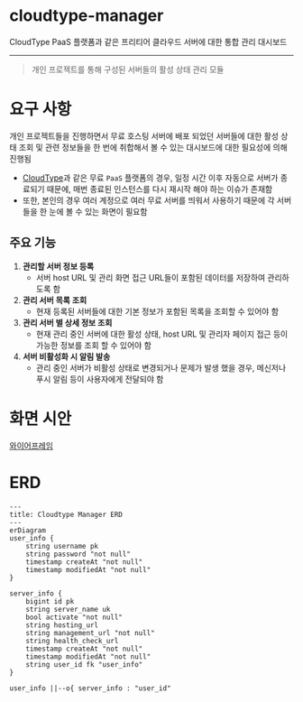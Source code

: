 # cloudtype-manager
CloudType PaaS 플랫폼과 같은 프리티어 클라우드 서버에 대한 통합 관리 대시보드

---
> 개인 프로젝트를 통해 구성된 서버들의 활성 상태 관리 모듈

# 요구 사항
개인 프로젝트들을 진행하면서 무료 호스팅 서버에 배포 되었던 서버들에 대한 활성 상태 조회 및 관련 정보들을 한 번에 취합해서 볼 수 있는 대시보드에 대한 필요성에 의해 진행됨
- [CloudType]()과 같은 무료 `PaaS` 플랫폼의 경우, 일정 시간 이후 자동으로 서버가 종료되기 때문에, 매번 종료된 인스턴스를 다시 재시작 해야 하는 이슈가 존재함
- 또한, 본인의 경우 여러 계정으로 여러 무료 서버를 띄워서 사용하기 때문에 각 서버들을 한 눈에 볼 수 있는 화면이 필요함

## 주요 기능
1. **관리할 서버 정보 등록**
    - 서버 host URL 및 관리 화면 접근 URL들이 포함된 데이터를 저장하여 관리하도록 함
2. **관리 서버 목록 조회**
    - 현재 등록된 서버들에 대한 기본 정보가 포함된 목록을 조회할 수 있어야 함
3. **관리 서버 별 상세 정보 조회**
    - 현재 관리 중인 서버에 대한 활성 상태, host URL 및 관리자 페이지 접근 등이 가능한 정보를 조회 할 수 있어야 함
4. **서버 비활성화 시 알림 발송**
    - 관리 중인 서버가 비활성 상태로 변경되거나 문제가 발생 했을 경우, 메신저나 푸시 알림 등이 사용자에게 전달되야 함
# 화면 시안
[와이어프레임](https://www.figma.com/design/H3MpuwmQq9ec6APXQb61ZL/cloudtype-manager-ui?node-id=0-1&t=zjgYBRzmXmSdYJew-0)

# ERD
```mermaid
---
title: Cloudtype Manager ERD
---
erDiagram
user_info {
    string username pk
    string password "not null"
    timestamp createAt "not null"
    timestamp modifiedAt "not null"
}

server_info {
    bigint id pk
    string server_name uk
    bool activate "not null"
    string hosting_url
    string management_url "not null"
    string health_check_url
    timestamp createAt "not null"
    timestamp modifiedAt "not null"
    string user_id fk "user_info"
}

user_info ||--o{ server_info : "user_id"
```